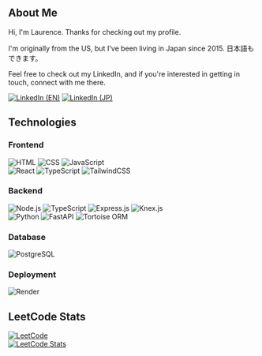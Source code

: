 ## About Me
Hi, I'm Laurence. Thanks for checking out my profile.  

I'm originally from the US, but I've been living in Japan since 2015. 日本語もできます。

Feel free to check out my LinkedIn, and if you're interested in getting in touch, connect with me there. 

[![LinkedIn (EN)](https://img.shields.io/badge/LinkedIn_(EN)%20-%230A66C2.svg?&style=for-the-badge&logo=LinkedIn&logoColor=FFFFFF)](https://www.linkedin.com/in/laurenceagina/?locale=en_US)
[![LinkedIn (JP)](https://img.shields.io/badge/LinkedIn_(JP)%20-%230A66C2.svg?&style=for-the-badge&logo=LinkedIn&logoColor=FFFFFF)](https://www.linkedin.com/in/laurenceagina/?locale=ja_JP)

## Technologies
### Frontend
![HTML](https://img.shields.io/badge/HTML-black?style=for-the-badge&logo=Html5) ![CSS](https://img.shields.io/badge/css-black?style=for-the-badge&logo=css3) ![JavaScript](https://img.shields.io/badge/Javascript-black?style=for-the-badge&logo=javascript) \
![React](https://img.shields.io/badge/React-black?style=for-the-badge&logo=react) ![TypeScript](https://img.shields.io/badge/TypeScript-black?style=for-the-badge&logo=Typescript) ![TailwindCSS](https://img.shields.io/badge/Tailwind_CSS-black?style=for-the-badge&logo=tailwindcss)

### Backend
![Node.js](https://img.shields.io/badge/node.js-black?style=for-the-badge&logo=nodedotjs) ![TypeScript](https://img.shields.io/badge/TypeScript-black?style=for-the-badge&logo=Typescript) ![Express.js](https://img.shields.io/badge/Express.js-black?style=for-the-badge&logo=express) ![Knex.js](https://img.shields.io/badge/Knex.js-black?style=for-the-badge&logo=knexdotjs) \
![Python](https://img.shields.io/badge/Python-black?style=for-the-badge&logo=python) ![FastAPI](https://img.shields.io/badge/FastAPI-black?style=for-the-badge&logo=FastAPI) ![Tortoise ORM](https://img.shields.io/badge/Tortoise_ORM-black?style=for-the-badge&logo=tortoiseorm)

### Database
![PostgreSQL](https://img.shields.io/badge/PostgreSQL-black?style=for-the-badge&logo=postgresql)

### Deployment
![Render](https://img.shields.io/badge/Render-black?style=for-the-badge&logo=render)

## LeetCode Stats
[![LeetCode](https://img.shields.io/badge/LeetCode%20-%230A66C2.svg?&style=for-the-badge&logo=LeetCode)](https://leetcode.com/u/laurencecnerual/) \
[![LeetCode Stats](https://leetcard.jacoblin.cool/laurencecnerual?theme=dark&font=Zen%20Kaku%20Gothic%20Antique)](https://leetcode.com/u/laurencecnerual)
